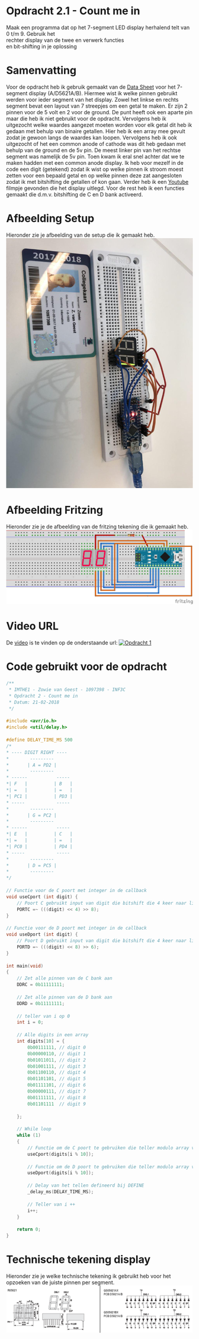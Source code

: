 # Opdracht 2.1 - Count me in

Maak	een	programma	dat	op	het	7-segment	LED	
display	 herhalend	telt	 van	 0	t/m	 9.	 Gebruik het	
rechter	display	van	de	 twee	en	verwerk functies	
en	bit-shifting	in	je	oplossing

# Samenvatting

Voor de opdracht heb ik gebruik gemaakt van de [Data Sheet] voor het 7-segment display (A/D5621A/B). Hiermee wist ik welke pinnen gebruikt werden voor ieder segment van het display. Zowel het linkse en rechts segment bevat een layout van 7 streepjes om een getal te maken. Er zijn 2 pinnen voor de 5 volt en 2 voor de ground.  De punt heeft ook een aparte pin maar die heb ik niet gebruikt voor de opdracht. Vervolgens heb ik uitgezocht welke waardes aangezet moeten worden voor elk getal dit heb ik gedaan met behulp van binaire getallen. Hier heb ik een array mee gevult zodat je gewoon langs de waardes kan loopen. Vervolgens heb ik ook uitgezocht of het een common anode of cathode was dit heb gedaan met behulp van de ground en de 5v pin. De meest linker pin van het rechtse segment was namelijk de 5v pin. Toen kwam ik eral snel achter dat we te maken hadden met een common anode display.  Ik heb voor mezelf in de code een digit (getekend) zodat ik wist op welke pinnen ik stroom moest zetten voor een bepaald getal en op welke pinnen deze zat aangesloten zodat ik met bitshifting de getallen of kon gaan. Verder heb ik een [Youtube] filmpje gevonden die het display uitlegd.  Voor de rest heb ik een functies gemaakt die d.m.v. bitshifting de C en D bank activeerd. 

# Afbeelding Setup

Hieronder zie je afbeelding van de setup die ik gemaakt heb.
[![Opdracht 2 - Setup](https://github.com/zowie93/IMTHE1/blob/master/opdrachten/opdracht_2_1/assets/img/opdracht2_setup.JPG?raw=true)](https://github.com/zowie93/IMTHE1/blob/master/opdrachten/opdracht_2_1/assets/img/opdracht2_setup.JPG?raw=true)

# Afbeelding Fritzing

Hieronder zie je de afbeelding van de fritzing tekening die ik gemaakt heb.
[![Opdracht 2 - Fritzing](https://github.com/zowie93/IMTHE1/blob/master/opdrachten/opdracht_2_1/assets/img/opdracht2_1_fritzing_bb.png?raw=true)](https://github.com/zowie93/IMTHE1/blob/master/opdrachten/opdracht_2_1/assets/img/opdracht2_1_fritzing_bb.png?raw=true)

# Video URL

De [video] is te vinden op de onderstaande url:
[![Opdracht 1](https://img.youtube.com/vi/xxDyX3eZft4/maxresdefault.jpg)](https://youtu.be/xxDyX3eZft4)

# Code gebruikt voor de opdracht

```c
/**
 * IMTHE1 - Zowie van Geest - 1097398 - INF3C
 * Opdracht 2 - Count me in
 * Datum: 21-02-2018
 */

#include <avr/io.h>
#include <util/delay.h>

#define DELAY_TIME_MS 500
/*
* ---- DIGIT RIGHT ----
*        --------- 
*       | A = PD2 |
*        ---------
* ------           ----- 
*| F   |          | B   |
*| =   |          | =   |
*| PC1 |          | PD3 |
* -----            -----
*        --------- 
*       | G = PC2 |
*        ---------
* ------           ----- 
*| E   |          | C   |
*| =   |          | =   |
*| PC0 |          | PD4 |
* -----            -----
*        --------- 
*       | D = PC5 |
*        ---------
*/

// Functie voor de C poort met integer in de callback
void useCport (int digit) {
    // Poort C gebruikt input van digit die bitshift die 4 keer naar links en 8 keer naar rechts zodat die leeg begint en dan met de bitwise operator NOT draai ik ze om
    PORTC =~ (((digit) << 4) >> 8);
}

// Functie voor de D poort met integer in de callback
void useDport (int digit) {
    // Poort D gebruikt input van digit die bitshift die 4 keer naar links en 8 keer naar rechts zodat die leeg begint en dan met de bitwise operator NOT draai ik ze om
    PORTD =~ (((digit) << 8) >> 6);
}

int main(void)
{
    // Zet alle pinnen van de C bank aan
    DDRC = 0b11111111;

    // Zet alle pinnen van de D bank aan
    DDRD = 0b11111111;

    // teller van i op 0
    int i = 0;

    // Alle digits in een array
    int digits[10] = {
        0b00111111, // digit 0
        0b00000110, // digit 1
        0b01011011, // digit 2
        0b01001111, // digit 3
        0b01100110, // digit 4
        0b01101101, // digit 5
        0b01111101, // digit 6
        0b00000111, // digit 7
        0b01111111, // digit 8
        0b01101111  // digit 9

    };

    // While loop
    while (1)
    {
        // Functie om de C poort te gebruiken die teller modulo array van alle digits doorloopt
        useCport(digits[i % 10]);

        // Functie om de D poort te gebruiken die teller modulo array van alle digits doorloopt
        useDport(digits[i % 10]);
        
        // Delay van het tellen defineerd bij DEFINE
        _delay_ms(DELAY_TIME_MS);

        // Teller van i ++
        i++;
    }

    return 0;
}
```

# Technische tekening display
Hieronder zie je welke technische tekening ik gebruikt heb voor het opzoeken van de juiste pinnen per segment.
[![Technische tekening display](https://github.com/zowie93/IMTHE1/blob/master/opdrachten/opdracht_2_1/assets/img/matrix-technisch.png?raw=true)](https://github.com/zowie93/IMTHE1/blob/master/opdrachten/opdracht_2_1/assets/img/matrix-technisch.png?raw=true)

[Data Sheet]: http://www.datasheetarchive.com/A/d5621A/B*-datasheet.html?q=A/d5621A/B*&amp;amp;amp;p=11
[video]: https://youtu.be/xxDyX3eZft4
[Youtube]: https://www.youtube.com/watch?v=yWwvUUZ4-Xs